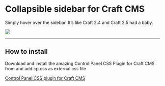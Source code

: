 Collapsible sidebar for Craft CMS 
=================


Simply hover over the sidebar. It’s like Craft 2.4 and Craft 2.5 had a baby.

![](https://raw.githubusercontent.com/johanneslamers/craft-collapse/master/craft-collapse.gif)


***
## How to install

Download and install the amazing Control Panel CSS Plugin for Craft CMS from and add cp.css as external css file

[Control Panel CSS plugin for Craft CMS](https://github.com/lindseydiloreto/craft-cpcss)
